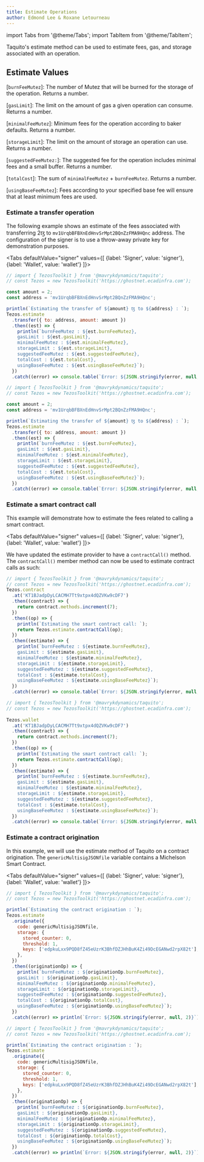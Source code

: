 ```yaml
---
title: Estimate Operations
author: Edmond Lee & Roxane Letourneau
---
```

import Tabs from '@theme/Tabs';
import TabItem from '@theme/TabItem';

Taquito's estimate method can be used to estimate fees, gas, and storage associated with an operation.

## Estimate Values

[`burnFeeMutez`]: The number of Mutez that will be burned for the storage of the operation. Returns a number.

[`gasLimit`]: The limit on the amount of gas a given operation can consume. Returns a number.

[`minimalFeeMutez`]: Minimum fees for the operation according to baker defaults. Returns a number.

[`storageLimit`]: The limit on the amount of storage an operation can use. Returns a number.

[`suggestedFeeMutez:`]: The suggested fee for the operation includes minimal fees and a small buffer. Returns a number.

[`totalCost`]: The sum of `minimalFeeMutez` + `burnFeeMutez`. Returns a number.

[`usingBaseFeeMutez`]: Fees according to your specified base fee will ensure that at least minimum fees are used.

### Estimate a transfer operation

The following example shows an estimate of the fees associated with transferring 2ꜩ to `mv1UrqbBFBXnEdHnvSrMpt2BQnZzFMA9HQnc` address. The configuration of the signer is to use a throw-away private key for demonstration purposes.

<Tabs
defaultValue="signer"
values={[
{label: 'Signer', value: 'signer'},
{label: 'Wallet', value: 'wallet'}
]}>
<TabItem value="signer">

```js live noInline
// import { TezosToolkit } from '@mavrykdynamics/taquito';
// const Tezos = new TezosToolkit('https://ghostnet.ecadinfra.com');

const amount = 2;
const address = 'mv1UrqbBFBXnEdHnvSrMpt2BQnZzFMA9HQnc';

println(`Estimating the transfer of ${amount} ꜩ to ${address} : `);
Tezos.estimate
  .transfer({ to: address, amount: amount })
  .then((est) => {
    println(`burnFeeMutez : ${est.burnFeeMutez}, 
    gasLimit : ${est.gasLimit}, 
    minimalFeeMutez : ${est.minimalFeeMutez}, 
    storageLimit : ${est.storageLimit}, 
    suggestedFeeMutez : ${est.suggestedFeeMutez}, 
    totalCost : ${est.totalCost}, 
    usingBaseFeeMutez : ${est.usingBaseFeeMutez}`);
  })
  .catch((error) => console.table(`Error: ${JSON.stringify(error, null, 2)}`));
```

</TabItem>
  <TabItem value="wallet"> 

```js live noInline wallet
// import { TezosToolkit } from '@mavrykdynamics/taquito';
// const Tezos = new TezosToolkit('https://ghostnet.ecadinfra.com');

const amount = 2;
const address = 'mv1UrqbBFBXnEdHnvSrMpt2BQnZzFMA9HQnc';

println(`Estimating the transfer of ${amount} ꜩ to ${address} : `);
Tezos.estimate
  .transfer({ to: address, amount: amount })
  .then((est) => {
    println(`burnFeeMutez : ${est.burnFeeMutez}, 
    gasLimit : ${est.gasLimit}, 
    minimalFeeMutez : ${est.minimalFeeMutez}, 
    storageLimit : ${est.storageLimit}, 
    suggestedFeeMutez : ${est.suggestedFeeMutez}, 
    totalCost : ${est.totalCost}, 
    usingBaseFeeMutez : ${est.usingBaseFeeMutez}`);
  })
  .catch((error) => console.table(`Error: ${JSON.stringify(error, null, 2)}`));
``` 

  </TabItem>
</Tabs>


### Estimate a smart contract call

This example will demonstrate how to estimate the fees related to calling a smart contract. 

<Tabs
defaultValue="signer"
values={[
{label: 'Signer', value: 'signer'},
{label: 'Wallet', value: 'wallet'}
]}>
<TabItem value="signer">

We have updated the estimate provider to have a `contractCall()` method.
The `contractCall()` member method can now be used to estimate contract calls as such:
    
```js live noInline
// import { TezosToolkit } from '@mavrykdynamics/taquito';
// const Tezos = new TezosToolkit('https://ghostnet.ecadinfra.com');
Tezos.contract
  .at('KT1BJadpDyLCACMH7Tt9xtpx4dQZVKw9cDF7')
  .then((contract) => {
    return contract.methods.increment(7);
  })
  .then((op) => {
    println(`Estimating the smart contract call: `);
    return Tezos.estimate.contractCall(op);
  })
  .then((estimate) => {
    println(`burnFeeMutez : ${estimate.burnFeeMutez}, 
    gasLimit : ${estimate.gasLimit}, 
    minimalFeeMutez : ${estimate.minimalFeeMutez}, 
    storageLimit : ${estimate.storageLimit}, 
    suggestedFeeMutez : ${estimate.suggestedFeeMutez}, 
    totalCost : ${estimate.totalCost}, 
    usingBaseFeeMutez : ${estimate.usingBaseFeeMutez}`);
  })
  .catch((error) => console.table(`Error: ${JSON.stringify(error, null, 2)}`));
```


</TabItem>
  <TabItem value="wallet"> 

```js live noInline wallet
// import { TezosToolkit } from '@mavrykdynamics/taquito';
// const Tezos = new TezosToolkit('https://ghostnet.ecadinfra.com');
      
Tezos.wallet
  .at('KT1BJadpDyLCACMH7Tt9xtpx4dQZVKw9cDF7')
  .then((contract) => {
    return contract.methods.increment(7);
  })
  .then((op) => {
    println(`Estimating the smart contract call: `);
    return Tezos.estimate.contractCall(op);
  })
  .then((estimate) => {
    println(`burnFeeMutez : ${estimate.burnFeeMutez}, 
    gasLimit : ${estimate.gasLimit}, 
    minimalFeeMutez : ${estimate.minimalFeeMutez}, 
    storageLimit : ${estimate.storageLimit}, 
    suggestedFeeMutez : ${estimate.suggestedFeeMutez}, 
    totalCost : ${estimate.totalCost}, 
    usingBaseFeeMutez : ${estimate.usingBaseFeeMutez}`);
  })
  .catch((error) => console.table(`Error: ${JSON.stringify(error, null, 2)}`));
```

  </TabItem>
</Tabs>


### Estimate a contract origination

In this example, we will use the estimate method of Taquito on a contract origination. The `genericMultisigJSONfile` variable contains a Michelson Smart Contract.

<Tabs
defaultValue="signer"
values={[
{label: 'Signer', value: 'signer'},
{label: 'Wallet', value: 'wallet'}
]}>
<TabItem value="signer">

```js live noInline
// import { TezosToolkit } from '@mavrykdynamics/taquito';
// const Tezos = new TezosToolkit('https://ghostnet.ecadinfra.com');

println(`Estimating the contract origination : `);
Tezos.estimate
  .originate({
    code: genericMultisigJSONfile,
    storage: {
      stored_counter: 0,
      threshold: 1,
      keys: ['edpkuLxx9PQD8fZ45eUzrK3BhfDZJHhBuK4Zi49DcEGANwd2rpX82t'],
    },
  })
  .then((originationOp) => {
    println(`burnFeeMutez : ${originationOp.burnFeeMutez},
    gasLimit : ${originationOp.gasLimit},
    minimalFeeMutez : ${originationOp.minimalFeeMutez},
    storageLimit : ${originationOp.storageLimit},
    suggestedFeeMutez : ${originationOp.suggestedFeeMutez},
    totalCost : ${originationOp.totalCost},
    usingBaseFeeMutez : ${originationOp.usingBaseFeeMutez}`);
  })
  .catch((error) => println(`Error: ${JSON.stringify(error, null, 2)}`));
```

</TabItem>
  <TabItem value="wallet"> 


```js live noInline wallet
// import { TezosToolkit } from '@mavrykdynamics/taquito';
// const Tezos = new TezosToolkit('https://ghostnet.ecadinfra.com');

println(`Estimating the contract origination : `);
Tezos.estimate
  .originate({
    code: genericMultisigJSONfile,
    storage: {
      stored_counter: 0,
      threshold: 1,
      keys: ['edpkuLxx9PQD8fZ45eUzrK3BhfDZJHhBuK4Zi49DcEGANwd2rpX82t'],
    },
  })
  .then((originationOp) => {
    println(`burnFeeMutez : ${originationOp.burnFeeMutez},
    gasLimit : ${originationOp.gasLimit},
    minimalFeeMutez : ${originationOp.minimalFeeMutez},
    storageLimit : ${originationOp.storageLimit},
    suggestedFeeMutez : ${originationOp.suggestedFeeMutez},
    totalCost : ${originationOp.totalCost},
    usingBaseFeeMutez : ${originationOp.usingBaseFeeMutez}`);
  })
  .catch((error) => println(`Error: ${JSON.stringify(error, null, 2)}`));
```  

  </TabItem>
</Tabs>
